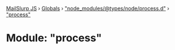[MailSlurp JS](../README.md) › [Globals](../globals.md) › ["node_modules/@types/node/process.d"](_node_modules__types_node_process_d_.md) › ["process"](_node_modules__types_node_process_d_._process_.md)

# Module: "process"


